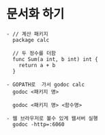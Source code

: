 # 문서화 하기
	- // 계산 패키지
	  package calc

	  // 두 정수를 더함
	  func Sum(a int, b int) int {
	  	return a + b
	  }

	- GOPATH로  가서 godoc calc
	  godoc <패키지 명>

	  godoc <패키지 명> <함수명>

	- 웹 브라우저로 볼수 있게 웹서버 실행
	  godoc -http=:6060 
